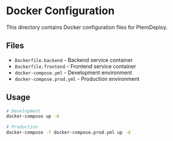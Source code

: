 # Docker Configuration

This directory contains Docker configuration files for PteroDeploy.

## Files

- `Dockerfile.backend` - Backend service container
- `Dockerfile.frontend` - Frontend service container  
- `docker-compose.yml` - Development environment
- `docker-compose.prod.yml` - Production environment

## Usage

```bash
# Development
docker-compose up -d

# Production
docker-compose -f docker-compose.prod.yml up -d
```